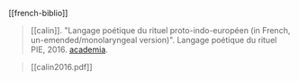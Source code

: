 [[french-biblio]]

> [[calin]]. "Langage poétique du rituel proto-indo-européen (in French, un-emended/monolaryngeal version)". Langage poétique du rituel PIE, 2016. [academia](https://www.academia.edu/30074850). 

> [[calin2016.pdf]]

